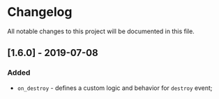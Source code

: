 # Changelog
All notable changes to this project will be documented in this file.

## [1.6.0] - 2019-07-08
### Added
- `on_destroy` - defines a custom logic and behavior for `destroy` event;
